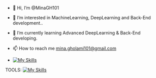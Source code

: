 - 👋 Hi, I’m @MinaGH101
- 👀 I’m interested in MachineLearning, DeepLearning and Back-End development..
- 🌱 I’m currently learning Advanced DeepLearning & Back-End developing.
- 📫 How to reach me mina.gholami101@gmail.com

- [![My Skills](https://skillicons.dev/icons?i=linkedin)](https://www.linkedin.com/in/mina-gholami-167138256)

<!---
MinaGH101/MinaGH101 is a ✨ special ✨ repository because its `README.md` (this file) appears on your GitHub profile.
You can click the Preview link to take a look at your changes.
--->


TOOLS:
[![My Skills](https://skillicons.dev/icons?i=python,tensorflow,pytorch,django,postman,postgres,js,html,css,figma,ps,github)](https://skillicons.dev)
